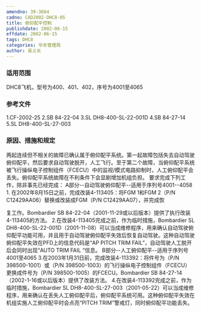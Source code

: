 ```yaml
---
amendno: 39-3664
cadno: CAD2002-DHC8-05
title: 俯仰配平控制
publishdate: 2002-06-15
effdate: 2002-06-15
tags: DHC8
categories: 华东管理局
author: 吴义长
---
```


### 适用范围 
DHC8飞机，型号为400、401、402，序号为4001至4065

### 参考文件
1.CF-2002-25     2.SB 84-22-04     3.SL DH8-400-SL-22-001D     4.SB 84-27-14     5.SL DH8-400-SL-27-003 

### 原因、措施和规定 
两起连续但不相关的故障已确认属于俯仰配平系统。第一起故障包括失去自动驾驶俯仰配平，然后要求自动驾驶脱开，人工飞行。至于第二个故障，当俯仰配平系统被飞行操纵电子控制组件（FCECU）中的监视/模式电路抑制时，人工俯仰配平会丢失。俯仰配平系统故障在不利条件下会显剧增加机组负担。 
    要求完成下列工作，除非事先已经完成： A部分--自动驾驶俯仰配平--适用于序列号4001--4058 
    1. 在2002年8月15日之前，完成改装4-113405：将FGM 1和FGM 2（P/N C12429AA06）替换或改装成FGM（P/N C12429AA07），并完成恢
  
复工作。Bombardier SB 84-22-04（2001-11-29或以后版本）提供了执行改装4-113405的方法。 
    2.在改装4-113405完成之前，作为临时措施，Bombardier SL DH8-400-SL-22-001D（2001-11-08）可以当成维修程序，用来确认自动驾驶俯仰配平功能可用，并且用于自动驾驶俯仰配平失效后恢复自动驾驶。这种自动驾驶俯仰配平失效在PFD上的信息代码是“AP PITCH TRIM FAIL”，自动驾驶人工脱开后会同时出现“AUTO TRIM FAIL ”信息。
 B部分--人工俯仰配平--适用于序列号4001至4065 
    3.在2003年1月31日前，完成改装4-113392：将件号为（P/N 398500-1001）或（P/N 398500-1003）的飞行操纵电子控制组件（FCECU）更换成件号为（P/N 398500-1005）的FCECU。Bombardier SB 84-27-14（2002-1-16或以后版本）提供了改装方法。 
    4.在改装4-113392完成之前，作为临时措施，Bombardier SL DH8-400-SL-27-003（2001-05-22）可以当成维修程序，用来确认在丢失人工俯仰配平后，俯仰配平系统可用。这种俯仰配平失效在机组实施人工俯仰配平时会点亮“PITCH TRIM”警戒灯，同时俯仰配平功能丢失。

